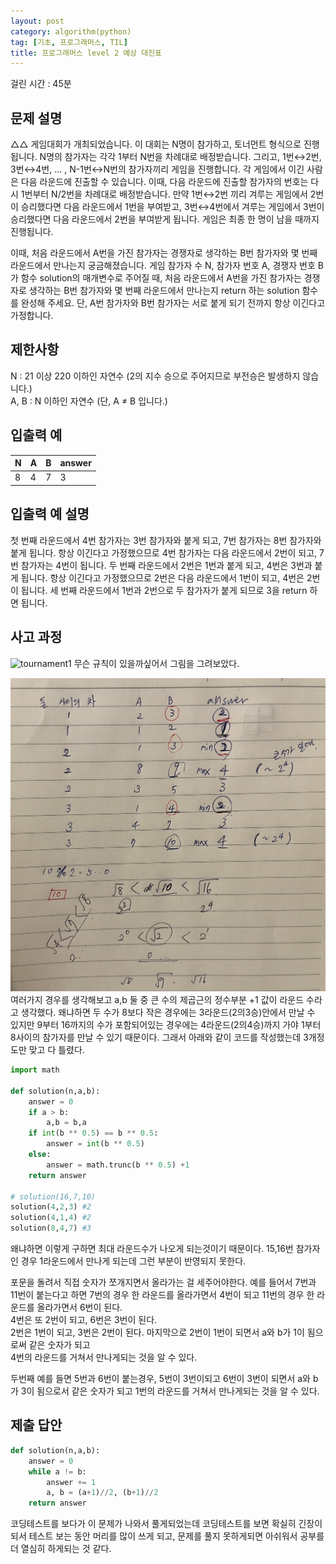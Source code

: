 ```yaml
---
layout: post
category: algorithm(python)
tag: [기초, 프로그래머스, TIL]
title: 프로그래머스 level 2 예상 대진표
---
```


걸린 시간 : 45분

## 문제 설명
△△ 게임대회가 개최되었습니다. 이 대회는 N명이 참가하고, 토너먼트 형식으로 진행됩니다. N명의 참가자는 각각 1부터 N번을 차례대로 배정받습니다. 그리고, 1번↔2번, 3번↔4번, ... , N-1번↔N번의 참가자끼리 게임을 진행합니다. 각 게임에서 이긴 사람은 다음 라운드에 진출할 수 있습니다. 이때, 다음 라운드에 진출할 참가자의 번호는 다시 1번부터 N/2번을 차례대로 배정받습니다. 만약 1번↔2번 끼리 겨루는 게임에서 2번이 승리했다면 다음 라운드에서 1번을 부여받고, 3번↔4번에서 겨루는 게임에서 3번이 승리했다면 다음 라운드에서 2번을 부여받게 됩니다. 게임은 최종 한 명이 남을 때까지 진행됩니다.

이때, 처음 라운드에서 A번을 가진 참가자는 경쟁자로 생각하는 B번 참가자와 몇 번째 라운드에서 만나는지 궁금해졌습니다. 게임 참가자 수 N, 참가자 번호 A, 경쟁자 번호 B가 함수 solution의 매개변수로 주어질 때, 처음 라운드에서 A번을 가진 참가자는 경쟁자로 생각하는 B번 참가자와 몇 번째 라운드에서 만나는지 return 하는 solution 함수를 완성해 주세요. 단, A번 참가자와 B번 참가자는 서로 붙게 되기 전까지 항상 이긴다고 가정합니다.


## 제한사항
N : 21 이상 220 이하인 자연수 (2의 지수 승으로 주어지므로 부전승은 발생하지 않습니다.)  
A, B : N 이하인 자연수 (단, A ≠ B 입니다.)

## 입출력 예

<table>
  <thead>
    <tr>
      <th>N</th>
      <th>A</th>
      <th>B</th>
      <th>answer</th>
    </tr>
  </thead>
  <tbody>
    <tr>
      <td>8</td>
      <td>4</td>
      <td>7</td>
      <td>3</td>
    </tr>
  </tbody>
</table>

## 입출력 예 설명
첫 번째 라운드에서 4번 참가자는 3번 참가자와 붙게 되고, 7번 참가자는 8번 참가자와 붙게 됩니다. 항상 이긴다고 가정했으므로 4번 참가자는 다음 라운드에서 2번이 되고, 7번 참가자는 4번이 됩니다. 두 번째 라운드에서 2번은 1번과 붙게 되고, 4번은 3번과 붙게 됩니다. 항상 이긴다고 가정했으므로 2번은 다음 라운드에서 1번이 되고, 4번은 2번이 됩니다. 세 번째 라운드에서 1번과 2번으로 두 참가자가 붙게 되므로 3을 return 하면 됩니다.

## 사고 과정

![tournament1](/public/img/tournament1.jpeg)
무슨 규칙이 있을까싶어서 그림을 그려보았다.

![tournament1](/public/img/tournament2.jpeg)
여러가지 경우를 생각해보고 a,b 둘 중 큰 수의 제곱근의 정수부분 +1 값이 라운드 수라고 생각했다. 왜냐하면 두 수가 8보다 작은 경우에는 3라운드(2의3승)안에서 만날 수 있지만 9부터 16까지의 수가 포함되어있는 경우에는 4라운드(2의4승)까지 가야 1부터 8사이의 참가자를 만날 수 있기 때문이다. 그래서 아래와 같이 코드를 작성했는데 3개정도만 맞고 다 틀렸다.  

```python
import math

def solution(n,a,b):
    answer = 0
    if a > b: 
        a,b = b,a
    if int(b ** 0.5) == b ** 0.5:
        answer = int(b ** 0.5)
    else:
        answer = math.trunc(b ** 0.5) +1
    return answer

# solution(16,7,10)
solution(4,2,3) #2
solution(4,1,4) #2
solution(8,4,7) #3
```

왜냐하면 이렇게 구하면 최대 라운드수가 나오게 되는것이기 때문이다.
15,16번 참가자인 경우 1라운드에서 만나게 되는데 그런 부분이 반영되지 못한다.

포문을 돌려서 직접 숫자가 쪼개지면서 올라가는 걸 세주어야한다.
예를 들어서 7번과 11번이 붙는다고 하면 
7번의 경우 한 라운드를 올라가면서 4번이 되고 11번의 경우 한 라운드를 올라가면서 6번이 된다.   
4번은 또 2번이 되고, 6번은 3번이 된다.   
2번은 1번이 되고, 3번은 2번이 된다.
마지막으로 2번이 1번이 되면서 a와 b가 1이 됨으로써 같은 숫자가 되고  
4번의 라운드를 거쳐서 만나게되는 것을 알 수 있다.

두번째 예를 들면 5번과 6번이 붙는경우,
5번이 3번이되고 6번이 3번이 되면서 
a와 b가 3이 됨으로서 같은 숫자가 되고 
1번의 라운드를 거쳐서 만나게되는 것을 알 수 있다.

## 제출 답안

```python
def solution(n,a,b):
    answer = 0
    while a != b:
        answer += 1
        a, b = (a+1)//2, (b+1)//2
    return answer
```

코딩테스트를 보다가 이 문제가 나와서 풀게되었는데 코딩테스트를 보면 확실히 긴장이 되서 테스트 보는 동안 머리를 많이 쓰게 되고, 문제를 풀지 못하게되면 아쉬워서 공부를 더 열심히 하게되는 것 같다. 